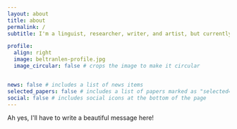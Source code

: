 ```yaml
---
layout: about
title: about
permalink: /
subtitle: I'm a linguist, researcher, writer, and artist, but currently working at <a href='https://www.library.cmu.edu/about/people/lencia-beltran'>Carnegie Mellon University Libraries as an Open Science Program Coordinator</a>

profile:
  align: right
  image: beltranlen-profile.jpg
  image_circular: false # crops the image to make it circular


news: false # includes a list of news items
selected_papers: false # includes a list of papers marked as "selected={true}"
social: false # includes social icons at the bottom of the page
---
```


Ah yes, I'll have to write a beautiful message here!
